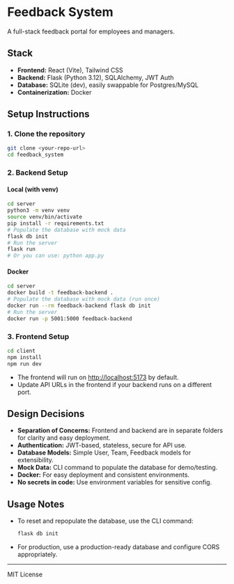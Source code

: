 # Feedback System

A full-stack feedback portal for employees and managers.

## Stack

- **Frontend:** React (Vite), Tailwind CSS
- **Backend:** Flask (Python 3.12), SQLAlchemy, JWT Auth
- **Database:** SQLite (dev), easily swappable for Postgres/MySQL
- **Containerization:** Docker

## Setup Instructions

### 1. Clone the repository

```sh
git clone <your-repo-url>
cd feedback_system
```

### 2. Backend Setup

#### Local (with venv)

```sh
cd server
python3 -m venv venv
source venv/bin/activate
pip install -r requirements.txt
# Populate the database with mock data
flask db init
# Run the server
flask run
# Or you can use: python app.py
```

#### Docker

```sh
cd server
docker build -t feedback-backend .
# Populate the database with mock data (run once)
docker run --rm feedback-backend flask db init
# Run the server
docker run -p 5001:5000 feedback-backend
```

### 3. Frontend Setup

```sh
cd client
npm install
npm run dev
```

- The frontend will run on [http://localhost:5173](http://localhost:5173) by default.
- Update API URLs in the frontend if your backend runs on a different port.

## Design Decisions

- **Separation of Concerns:** Frontend and backend are in separate folders for clarity and easy deployment.
- **Authentication:** JWT-based, stateless, secure for API use.
- **Database Models:** Simple User, Team, Feedback models for extensibility.
- **Mock Data:** CLI command to populate the database for demo/testing.
- **Docker:** For easy deployment and consistent environments.
- **No secrets in code:** Use environment variables for sensitive config.

## Usage Notes

- To reset and repopulate the database, use the CLI command:
  ```sh
  flask db init
  ```
- For production, use a production-ready database and configure CORS appropriately.

---

MIT License
